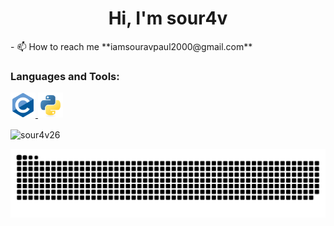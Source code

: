 <h1 align="center">Hi, I'm sour4v</h1>
- 📫 How to reach me **iamsouravpaul2000@gmail.com**





<p align="right">
  
  
</p>

<h3 align="left">Languages and Tools:</h3>
<p align="left"> <a href="https://www.cprogramming.com/" target="_blank" rel="noreferrer"> <img src="https://raw.githubusercontent.com/devicons/devicon/master/icons/c/c-original.svg" alt="c" width="40" height="40"/> </a> <a href="https://www.python.org" target="_blank" rel="noreferrer"> <img src="https://raw.githubusercontent.com/devicons/devicon/master/icons/python/python-original.svg" alt="python" width="40" height="40"/> </a> </p>

<p><img align="center" src="https://github-readme-stats.vercel.app/api/top-langs?username=sour4v26&show_icons=true&locale=en&layout=compact" alt="sour4v26" /></p>
<img align="left" alt="Coding" width="1000" length="800" src="https://raw.githubusercontent.com/Platane/snk/output/github-contribution-grid-snake.svg">
